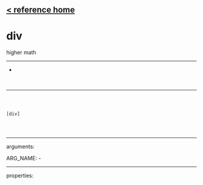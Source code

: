 [< reference home](ceammc_lib.html)
---

# div


higher math

---

-
<br>


---


```



[div]


            
```

---
arguments:

ARG_NAME: -<br>

---
properties:


